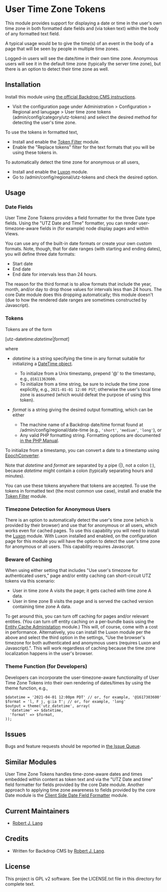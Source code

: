 User Time Zone Tokens
================

This module provides support for displaying a date or time in the user's own time zone in both formatted date fields and (via token text) within the body of any formatted text field.

A typical usage would be to give the time(s) of an event in the body of a page that will be seen by people in multiple time zones.

Logged-in users will see the date/time in their own time zone. Anonymous users will see it in the default time zone (typically the server time zone), but there is an option to detect their time zone as well.

Installation
------------

Install this module using [the official Backdrop CMS instructions](https://backdropcms.org/guide/modules).

* Visit the configuration page under Administration > Configuration > Regional and lanugage >
  User time zone tokens (admin/config/category/utz-tokens) and select the desired method for detecting the user's time zone.

To use the tokens in formatted text,

- Install and enable the [Token Filter](https://backdropcms.org/project/token_filter) module.
- Enable the "Replace tokens" filter for the text formats that you will be using these tokens in.

To automatically detect the time zone for anonymous or all users,

- Install and enable the [Luxon](https://github.com/bugfolder/luxon) module.
- Go to /admin/config/regional/utz-tokens and check the desired option.

Usage
-----

### Date Fields

User Time Zone Tokens provides a field formatter for the three Date type fields. Using the "UTZ Date and Time" formatter, you can render user-timezone-aware fields in (for example) node display pages and within Views.

You can use any of the built-in date formats or create your own custom formats. Note, though, that for date ranges (with starting and ending dates), you will define three date formats:

* Start date
* End date
* End date for intervals less than 24 hours.

The reason for the third format is to allow formats that include the year, month, and/or day to drop those values for intervals less than 24 hours. The core Date module does this dropping automatically; this module doesn't (due to how the rendered date ranges are sometimes constructed by Javascript).

### Tokens

Tokens are of the form

[utz-datetime:_datetime_|_format_]

where

* _datetime_ is a string specifying the time in any format suitable for initializing a [DateTime object](https://www.php.net/manual/en/class.datetime).
  * To initialize from a Unix timestamp, prepend '@' to the timestamp, e.g., `@1611363600`.
  * To initialize from a time string, be sure to include the time zone explicitly, e.g., `2021-01-01 12:00 PST`; otherwise the user's local time zone is assumed (which would defeat the purpose of using this token).

* _format_ is a string giving the desired output formatting, which can be either
  * The machine name of a Backdrop date/time format found at /admin/config/regional/date-time (e.g., `'short'`, `'medium'`, `'long'`), or
  * Any valid PHP formatting string. Formatting options are documented [in the PHP Manual](https://www.php.net/manual/en/datetime.format).

To initialize from a timestamp, you can convert a date to a timestamp using [EpochConverter](https://www.epochconverter.com).

Note that _datetime_ and _format_ are separated by a pipe (|), not a colon (:), because _datetime_ might contain a colon (typically separating hours and minutes).

You can use these tokens anywhere that tokens are accepted. To use the tokens in formatted text (the most common use case), install and enable the [Token Filter](https://backdropcms.org/project/token_filter) module.

### Timezone Detection for Anonymous Users

There is an option to automatically detect the user's time zone (which is provided by their browser) and use that for anonymous or all users, which works even for cached pages. To use this capability you will need to install the [Luxon](https://github.com/bugfolder/luxon) module. With Luxon installed and enabled, on the configuration page for this module you will have the option to detect the user's time zone for anonymous or all users. This capability requires Javascript.

### Beware of Caching

When using either setting that includes "Use user's timezone for authenticated users," page and/or entity caching can short-circuit UTZ tokens via this scenario:

* User in time zone A visits the page; it gets cached with time zone A data.
* User in time zone B visits the page and is served the cached version containing time zone A data.

To get around this, you can turn off caching for pages and/or relevant entities. (You can turn off entity caching on a per-bundle basis using the [Entity Cache Administation](https://backdropcms.org/project/entity_cache_admin) module.) This will, of course, come with a cost in performance. Alternatively, you can install the Luxon module per the above and select the third option in the settings, "Use the browser's timezone for both authenticated and anonymous users (requires Luxon and Javascript).". This will work regardless of caching because the time zone localization happens in the user's browser.

### Theme Function (for Developers)

Developers can incorporate the user-timezone-aware functionality of User Time Zone Tokens into their own rendering of dates/times by using the theme function, e.g.,

```
$datetime = '2021-04-01 12:00pm PDT' // or, for example, '@1617303600'
$format = 'l, F j, g:ia T'; // or, for example, 'long'
$output = theme('utz_datetime', array(
  'datetime' => $datetime,
  'format' => $format,
));
```

Issues
------

Bugs and feature requests should be reported in [the Issue Queue](https://github.com/backdrop-contrib/utz_tokens/issues).

Similar Modules
---------------

User Time Zone Tokens handles time-zone-aware dates and times embedded within content as token text and via the "UTZ Date and time" field formatter for fields provided by the core Date module. Another approach to applying time zone awareness to fields provided by the core Date module is the [Client Side Date Field Formatter](https://github.com/backdrop-contrib/cs_date_formatter) module.

Current Maintainers
-------------------

- [Robert J. Lang](https://github.com/bugfolder)

Credits
-------

- Written for Backdrop CMS by [Robert J. Lang](https://github.com/bugfolder).

License
-------

This project is GPL v2 software.
See the LICENSE.txt file in this directory for complete text.

